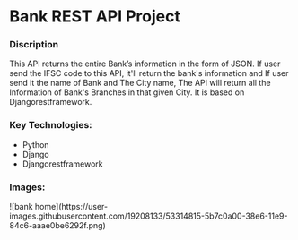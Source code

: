 # Bank REST API Project
<h3>Discription</h3>
<p>This API returns the entire Bank’s information in the form of JSON. If user send the IFSC code to this  API, it'll return the bank's information and If user send it the name of Bank and The City name, The API will return all the Information of Bank's Branches in that given City. It is based on Djangorestframework.</p>
<h3>Key Technologies:</h3>
<ul>
  <li>Python</li>
  <li>Django</li>
  <li>Djangorestframework</li>
</ul>
<h3>Images:</h3>
![bank home](https://user-images.githubusercontent.com/19208133/53314815-5b7c0a00-38e6-11e9-84c6-aaae0be6292f.png)
